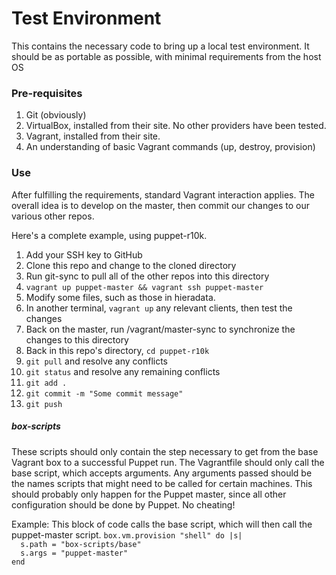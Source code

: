 # Test Environment
This contains the necessary code to bring up a local test environment.  It should be as portable as possible, with minimal requirements from the host OS

### Pre-requisites
1. Git (obviously)
2. VirtualBox, installed from their site.  No other providers have been tested.
3. Vagrant, installed from their site.
4. An understanding of basic Vagrant commands (up, destroy, provision)

### Use
After fulfilling the requirements, standard Vagrant interaction applies.  The overall idea is to develop on the master, then commit our changes to our various other repos.  

Here's a complete example, using puppet-r10k.
1. Add your SSH key to GitHub
1. Clone this repo and change to the cloned directory
1. Run git-sync to pull all of the other repos into this directory
1. `vagrant up puppet-master && vagrant ssh puppet-master`
1. Modify some files, such as those in hieradata.
1. In another terminal, `vagrant up` any relevant clients, then test the changes
1. Back on the master, run /vagrant/master-sync to synchronize the changes to this directory
1. Back in this repo's directory, `cd puppet-r10k`
1. `git pull` and resolve any conflicts
1. `git status` and resolve any remaining conflicts
1. `git add .`
1. `git commit -m "Some commit message"`
1. `git push`

##### box-scripts
These scripts should only contain the step necessary to get from the base Vagrant box to a successful Puppet run.  The Vagrantfile should only call the base script, which accepts arguments.  Any arguments passed should be the names scripts that might need to be called for certain machines.  This should probably only happen for the Puppet master, since all other configuration should be done by Puppet.  No cheating!  
  
Example:  This block of code calls the base script, which will then call the puppet-master script.
`box.vm.provision "shell" do |s|`  
`  s.path = "box-scripts/base"`  
`  s.args = "puppet-master"`  
`end`
